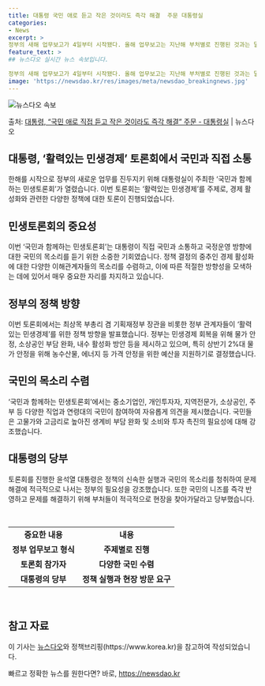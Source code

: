 ```yaml
---
title: 대통령 국민 애로 듣고 작은 것이라도 즉각 해결  주문 대통령실
categories:
- News
excerpt: >
정부의 새해 업무보고가 4일부터 시작됐다. 올해 업무보고는 지난해 부처별로 진행된 것과는 달리 주제별로 10…
feature_text: >
## 뉴스다오 실시간 뉴스 속보입니다.

정부의 새해 업무보고가 4일부터 시작됐다. 올해 업무보고는 지난해 부처별로 진행된 것과는 달리 주제별로 10…
image: 'https://newsdao.kr/res/images/meta/newsdao_breakingnews.jpg'
---
```


![뉴스다오 속보](https://newsdao.kr/res/images/meta/newsdao_breakingnews.jpg)

<p>출처: <a href="https://newsdao.kr/2922" rel="dofollow">대통령, “국민 애로 직접 듣고 작은 것이라도 즉각 해결” 주문  - 대통령실</a> | 뉴스다오</p>

<h2>대통령, ‘활력있는 민생경제’ 토론회에서 국민과 직접 소통</h2>
<p data-ke-size="size16">한해를 시작으로 정부의 새로운 업무를 진두지키 위해 대통령실이 주최한 ‘국민과 함께하는 민생토론회’가 열렸습니다. 이번 토론회는 ‘활력있는 민생경제’를 주제로, 경제 활성화와 관련한 다양한 정책에 대한 토론이 진행되었습니다.</p>
<h2 data-ke-size="size26">민생토론회의 중요성</h2>
<p data-ke-size="size16">이번 ‘국민과 함께하는 민생토론회’는 대통령이 직접 국민과 소통하고 국정운영 방향에 대한 국민의 목소리를 듣기 위한 소중한 기회였습니다. 정책 결정의 중추인 경제 활성화에 대한 다양한 이해관계자들의 목소리를 수렴하고, 이에 따른 적절한 방향성을 모색하는 데에 있어서 매우 중요한 자리를 차지하고 있습니다.</p>
<h2 data-ke-size="size26">정부의 정책 방향</h2>
<p data-ke-size="size16">이번 토론회에서는 최상목 부총리 겸 기획재정부 장관을 비롯한 정부 관계자들이 ‘활력있는 민생경제’를 위한 정책 방향을 발표했습니다. 정부는 민생경제 회복을 위해 물가 안정, 소상공인 부담 완화, 내수 활성화 방안 등을 제시하고 있으며, 특히 상반기 2%대 물가 안정을 위해 농수산물, 에너지 등 가격 안정을 위한 예산을 지원하기로 결정했습니다.</p>
<h2 data-ke-size="size26">국민의 목소리 수렴</h2>
<p data-ke-size="size16">‘국민과 함께하는 민생토론회’에서는 중소기업인, 개인투자자, 지역전문가, 소상공인, 주부 등 다양한 직업과 연령대의 국민이 참여하여 자유롭게 의견을 제시했습니다. 국민들은 고물가와 고금리로 높아진 생계비 부담 완화 및 소비와 투자 촉진의 필요성에 대해 강조했습니다.</p>
<h2 data-ke-size="size26">대통령의 당부</h2>
<p data-ke-size="size16">토론회를 진행한 윤석열 대통령은 정책의 신속한 실행과 국민의 목소리를 청취하여 문제 해결에 적극적으로 나서는 정부의 필요성을 강조했습니다. 또한 국민의 니즈를 즉각 반영하고 문제를 해결하기 위해 부처들이 적극적으로 현장을 찾아가달라고 당부했습니다.</p>
<p data-ke-size="size16">&nbsp;</p>
<table>
  <tbody>
    <tr>
      <td style="text-align: center; height: 17px;"><b>중요한 내용</b></td>
      <td style="text-align: center; height: 17px;"><b>내용</b></td>
    </tr>
    <tr>
      <td style="text-align: center; height: 17px;"><b>정부 업무보고 형식</b></td>
      <td style="text-align: center; height: 17px;"><b>주제별로 진행</b></td>
    </tr>
    <tr>
      <td style="text-align: center; height: 17px;"><b>토론회 참가자</b></td>
      <td style="text-align: center; height: 17px;"><b>다양한 국민 수렴</b></td>
    </tr>
    <tr>
      <td style="text-align: center; height: 17px;"><b>대통령의 당부</b></td>
      <td style="text-align: center; height: 17px;"><b>정책 실행과 현장 방문 요구</b></td>
    </tr>
  </tbody>
</table>
<p data-ke-size="size16">&nbsp;</p>
<h2 data-ke-size="size26">참고 자료</h2>
<p data-ke-size="size16">이 기사는 <a href="https://newsdao.kr/2922" target="_blank">뉴스다오</a>와 정책브리핑(https://www.korea.kr)을 참고하여 작성되었습니다.</p>
 

빠르고 정확한 뉴스를 원한다면? 바로, <a href="https://newsdao.kr" rel="dofollow">https://newsdao.kr</a>


    
